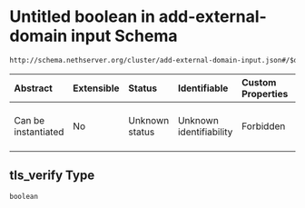 # Untitled boolean in add-external-domain input Schema

```txt
http://schema.nethserver.org/cluster/add-external-domain-input.json#/$defs/additional-properties-of-ldap/properties/tls_verify
```



| Abstract            | Extensible | Status         | Identifiable            | Custom Properties | Additional Properties | Access Restrictions | Defined In                                                                                        |
| :------------------ | :--------- | :------------- | :---------------------- | :---------------- | :-------------------- | :------------------ | :------------------------------------------------------------------------------------------------ |
| Can be instantiated | No         | Unknown status | Unknown identifiability | Forbidden         | Allowed               | none                | [add-external-domain-input.json\*](cluster/add-external-domain-input.json "open original schema") |

## tls\_verify Type

`boolean`
